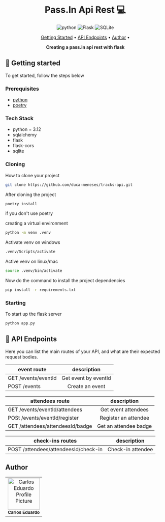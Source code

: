 <h1 align="center" style="font-weight: bold;">Pass.In Api Rest 💻</h1>

<div align="center">

![python][PYTHON__BADGE]
![Flask](https://img.shields.io/badge/flask-%23000.svg?style=for-the-badge&logo=flask&logoColor=white)
	![SQLite](https://img.shields.io/badge/SQLite-000?style=for-the-badge&logo=sqlite&logoColor=07405E)

</div>

<p align="center">
 <a href="#started">Getting Started</a> •
 <a href="#routes">API Endpoints</a> •
 <a href="#author">Author</a> •
</p>

<p align="center">
  <b>Creating a pass.in api rest with flask</b>
</p>

<h2 id="started">🚀 Getting started</h2>

To get started, follow the steps below

<h3>Prerequisites</h3>

- [python](https://pyhton.org)
- [poetry](https://https://python-poetry.org/docs/)

<h3> Tech Stack </h3>

- python = 3.12
- sqlalchemy
- flask
- flask-cors
- sqlite

<h3>Cloning</h3>

How to clone your project

```bash
git clone https://github.com/duca-meneses/tracks-api.git
```

After cloning the project

```bash
poetry install
```

if you don't use poetry

creating a virtual environment

```bash
python -m venv .venv
```

Activate venv on windows

```bash
.venv/Scripts/activate
```

Active venv on linux/mac

```bash
source .venv/bin/activate
```

Now do the command to install the project dependencies

```bash
pip install -r requirements.txt
```

<h3>Starting</h3>

To start up the flask server

```bash
python app.py
```

<h2 id="routes">📍 API Endpoints</h2>

Here you can list the main routes of your API, and what are their expected request bodies.

| event route             |     description                |
| ----------------------- | :---------------------------:  |
| GET /events/eventId     |   Get event by eventId         |
| POST /events            |    Create an event             |

| attendees route               |     description          |
| ---------------------------   | :----------------------: |
| GET /events/eventId/attendees | Get event attendees      |
| POSt /events/eventId/register | Register an attendee     |
| GET /attendees/attendeesId/badge | Get an attendee badge |

| check-ins routes |                description            |
| ---------------  | :-----------------------------------: |
| POST /attendees/attendeesId/check-in | Check-in attendee |

<h2 id="author">Author</h2>

<table
  >
  <tr>
    <td align="center">
      <a href="#">
        <img src="https://avatars.githubusercontent.com/u/53846394?v=4" width="100px;" alt="Carlos Eduardo Profile Picture"/><br>
        <sub>
          <b>Carlos Eduardo</b>
        </sub>
      </a>
    </td>
  </tr>
</table>


[PYTHON__BADGE]: https://img.shields.io/badge/python-3670A0?style=for-the-badge&logo=python&logoColor=ffdd54

